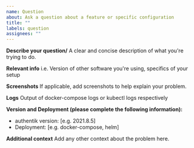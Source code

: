 ```yaml
---
name: Question
about: Ask a question about a feature or specific configuration
title: ""
labels: question
assignees: ""
---
```


**Describe your question/**
A clear and concise description of what you're trying to do.

**Relevant info**
i.e. Version of other software you're using, specifics of your setup

**Screenshots**
If applicable, add screenshots to help explain your problem.

**Logs**
Output of docker-compose logs or kubectl logs respectively

**Version and Deployment (please complete the following information):**

-   authentik version: [e.g. 2021.8.5]
-   Deployment: [e.g. docker-compose, helm]

**Additional context**
Add any other context about the problem here.
